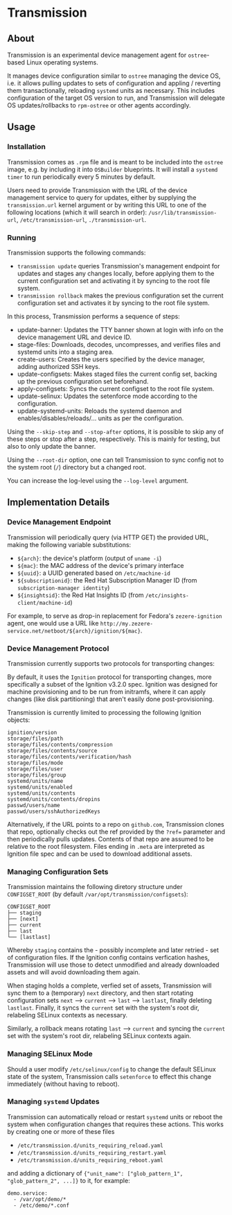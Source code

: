 # Transmission
## About
Transmission is an experimental device management agent for `ostree`-based Linux operating systems.

It manages device configuration similar to `ostree` managing the device OS, i.e. it allows pulling updates to sets of configuration and appling / reverting them transactionally, reloading `systemd` units as necessary. This includes configuration of the target OS version to run, and Transmission will delegate OS updates/rollbacks to `rpm-ostree` or other agents accordingly.

## Usage
### Installation
Transmission comes as `.rpm` file and is meant to be included into the `ostree` image, e.g. by including it into `OSBuilder` blueprints. It will install a `systemd timer` to run periodically every 5 minutes by default.

Users need to provide Transmission with the URL of the device management service to query for updates, either by supplying the `transmission.url` kernel argument or by writing this URL to one of the following locations (which it will search in order): `/usr/lib/transmission-url`, `/etc/transmission-url`, `./transmission-url`.

### Running
Transmission supports the following commands:

* `transmission update` queries Transmission's management endpoint for updates and stages any changes locally, before applying them to the current configuration set and activating it by syncing to the root file system.
* `transmission rollback` makes the previous configuration set the current configuration set and activates it by syncing to the root file system.

In this process, Transmission performs a sequence of steps:

* update-banner: Updates the TTY banner shown at login with info on the device management URL and device ID.
* stage-files: Downloads, decodes, uncompresses, and verifies files and systemd units into a staging area.
* create-users: Creates the users specified by the device manager, adding authorized SSH keys.
* update-configsets: Makes staged files the current config set, backing up the previous configuration set beforehand.
* apply-configsets: Syncs the current configset to the root file system.
* update-selinux: Updates the setenforce mode according to the configuration.
* update-systemd-units: Reloads the systemd daemon and enables/disables/reloads/... units as per the configuration.

Using the `--skip-step` and `--stop-after` options, it is possible to skip any of these steps or stop after a step, respectively. This is mainly for testing, but also to only update the banner.

Using the `--root-dir` option, one can tell Transmission to sync config not to the system root (`/`) directory but a changed root.

You can increase the log-level using the `--log-level` argument.

## Implementation Details
### Device Management Endpoint
Transmission will periodically query (via HTTP GET) the provided URL, making the following variable substitutions:
* `${arch}`: the device's platform (output of `uname -i`)
* `${mac}`: the MAC address of the device's primary interface
* `${uuid}`: a UUID generated based on `/etc/machine-id`
* `${subscriptionid}`: the Red Hat Subscription Manager ID (from `subscription-manager identity`)
* `${insightsid}`: the Red Hat Insights ID (from `/etc/insights-client/machine-id`)

For example, to serve as drop-in replacement for Fedora's `zezere-ignition` agent, one would use a URL like `http://my.zezere-service.net/netboot/${arch}/ignition/${mac}`.

### Device Management Protocol
Transmission currently supports two protocols for transporting changes:

By default, it uses the `Ignition` protocol for transporting changes, more specifically a subset of the Ignition v3.2.0 spec. Ignition was designed for machine provisioning and to be run from initramfs, where it can apply changes (like disk partitioning) that aren't easily done post-provisioning.

Transmission is currently limited to processing the following Ignition objects:
```
ignition/version
storage/files/path
storage/files/contents/compression
storage/files/contents/source
storage/files/contents/verification/hash
storage/files/mode
storage/files/user
storage/files/group
systemd/units/name
systemd/units/enabled
systemd/units/contents
systemd/units/contents/dropins
passwd/users/name
passwd/users/sshAuthorizedKeys
```

Alternatively, if the URL points to a repo on `github.com`, Transmission clones that repo, optionally checks out the ref provided by the `?ref=` parameter and then periodically pulls updates. Contents of that repo are assumed to be relative to the root filesystem. Files ending in `.meta` are interpreted as Ignition file spec and can be used to download additional assets.

### Managing Configuration Sets
Transmission maintains the following diretory structure under `CONFIGSET_ROOT` (by default `/var/opt/transmission/configsets`):
```
CONFIGSET_ROOT
├── staging
├── [next]
├── current
├── last
└── [lastlast]
```
Whereby `staging` contains the - possibly incomplete and later retried - set of configuration files. If the Ignition config contains verfication hashes, Transmission will use those to detect unmodified and already downloaded assets and will avoid downloading them again.

When staging holds a complete, verfied set of assets, Transmission will sync them to a (temporary) `next` directory, and then start rotating configuration sets `next` --> `current` --> `last` --> `lastlast`, finally deleting `lastlast`. Finally, it syncs the `current` set with the system's root dir, relabeling SELinux contexts as necessary.

Similarly, a rollback means rotating `last` --> `current` and syncing the `current` set with the system's root dir, relabeling SELinux contexts again.

### Managing SELinux Mode
Should a user modify `/etc/selinux/config` to change the default SELinux state of the system, Transmission calls `setenforce` to effect this change immediately (without having to reboot).

### Managing `systemd` Updates
Transmission can automatically reload or restart `systemd` units or reboot the system when configuration changes that requires these actions. This works by creating one or more of these files
* `/etc/transmission.d/units_requiring_reload.yaml`
* `/etc/transmission.d/units_requiring_restart.yaml`
* `/etc/transmission.d/units_requiring_reboot.yaml`

and adding a dictionary of `{"unit_name": ["glob_pattern_1", "glob_pattern_2", ...]}` to it, for example:
```
demo.service:
  - /var/opt/demo/*
  - /etc/demo/*.conf
```